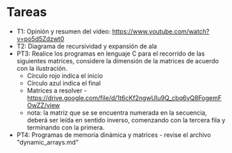 # Tareas
* T1: Opinión y resumen del video: https://www.youtube.com/watch?v=po5d5Zdzwt0 
* T2: Diagrama de recursividad y expansión de ala
* PT3: Realice los programas en lenguaje C para el recorrido de las siguientes matrices, considere la dimensión de la matrices de acuerdo con la ilustración.
  - Círculo rojo indica el inicio
  - Círculo azul indica el final
  - Matrices a resolver - https://drive.google.com/file/d/1t6cKf2ngwUIu9Q_cbq6vQ8FogemFOwZZ/view
  - nota: la matriz que se se encuentra numerada en la secuencia, deberá ser leída en sentido inverso, comenzando con la tercera fila y terminando con la primera.
* PT4: Programas de memoria dinámica y matrices - revise el archivo "dynamic_arrays.md"
